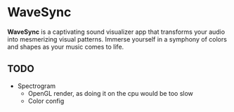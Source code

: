 # WaveSync

**WaveSync** is a captivating sound visualizer app that transforms your audio into mesmerizing visual patterns. Immerse yourself in a symphony of colors and shapes as your music comes to life.

## TODO
* Spectrogram
  - OpenGL render, as doing it on the cpu would be too slow
  - Color config
